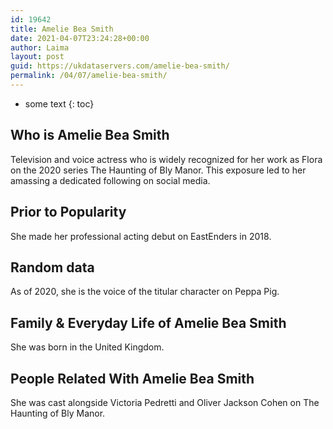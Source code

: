 ```yaml
---
id: 19642
title: Amelie Bea Smith
date: 2021-04-07T23:24:28+00:00
author: Laima
layout: post
guid: https://ukdataservers.com/amelie-bea-smith/
permalink: /04/07/amelie-bea-smith/
---
```


* some text
{: toc}


## Who is Amelie Bea Smith
                  
                  
                  
Television and voice actress who is widely recognized for her work as Flora on the 2020 series The Haunting of Bly Manor. This exposure led to her amassing a dedicated following on social media.
                  
              
            
              
            
                
                
                
## Prior to Popularity
                  
                  
                  
She made her professional acting debut on EastEnders in 2018.
                  
              
            
              
            
                
                
                
## Random data
                  
                  
                  
As of 2020, she is the voice of the titular character on Peppa Pig.
                  
              
            
              
            
                
                
                
## Family & Everyday Life of Amelie Bea Smith
                  
                  
                  
She was born in the United Kingdom.
                  
              
            
              
            
                
                
                
## People Related With Amelie Bea Smith
                  
                  
                  
She was cast alongside Victoria Pedretti and Oliver Jackson Cohen on The Haunting of Bly Manor.
                  
              
            
              
            
                
              
            
              
              
            
            
              
            
          
          
          